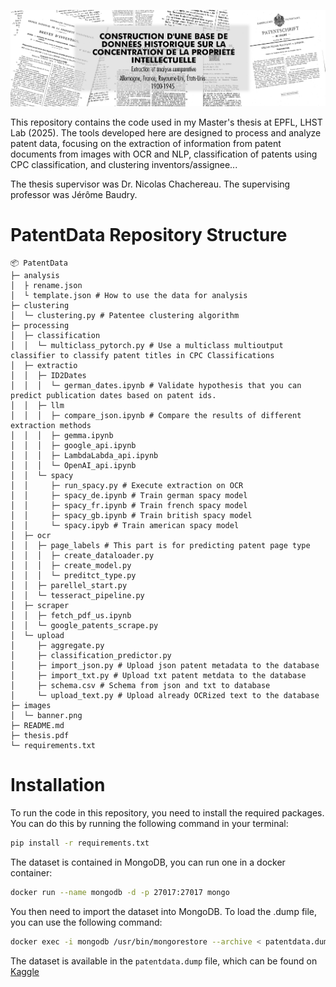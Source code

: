 ![](images/banner.png)

This repository contains the code used in my Master's thesis at EPFL, LHST Lab (2025).
The tools developed here are designed to process and analyze patent data, focusing on the extraction of information from patent documents from images with OCR and NLP, classification of patents using CPC classification, and clustering inventors/assignee...

The thesis supervisor was Dr. Nicolas Chachereau.
The supervising professor was Jérôme Baudry.
# PatentData Repository Structure
```
📦 PatentData
├─ analysis
│  ├ rename.json 
│  └ template.json # How to use the data for analysis
├─ clustering
│  └─ clustering.py # Patentee clustering algorithm
├─ processing
│  ├─ classification
│  │  └─ multiclass_pytorch.py # Use a multiclass multioutput classifier to classify patent titles in CPC Classifications
│  ├─ extractio
│  │  ├─ ID2Dates
│  │  │  └─ german_dates.ipynb # Validate hypothesis that you can predict publication dates based on patent ids.
│  │  ├─ llm
│  │  │  ├─ compare_json.ipynb # Compare the results of different extraction methods
│  │  │  ├─ gemma.ipynb
│  │  │  ├─ google_api.ipynb
│  │  │  ├─ LambdaLabda_api.ipynb
│  │  │  └─ OpenAI_api.ipynb
│  │  └─ spacy
│  │     ├─ run_spacy.py # Execute extraction on OCR
│  │     ├─ spacy_de.ipynb # Train german spacy model
│  │     ├─ spacy_fr.ipynb # Train french spacy model
│  │     ├─ spacy_gb.ipynb # Train british spacy model
│  │     └─ spacy.ipyb # Train american spacy model
│  ├─ ocr
│  │  ├─ page_labels # This part is for predicting patent page type
│  │  │  ├─ create_dataloader.py
│  │  │  ├─ create_model.py
│  │  │  └─ preditct_type.py
│  │  ├─ parellel_start.py
│  │  └─ tesseract_pipeline.py
│  ├─ scraper 
│  │  ├─ fetch_pdf_us.ipynb
│  │  └─ google_patents_scrape.py
│  └─ upload
│     ├─ aggregate.py
│     ├─ classification_predictor.py
│     ├─ import_json.py # Upload json patent metadata to the database
│     ├─ import_txt.py # Upload txt patent metdata to the database
│     ├─ schema.csv # Schema from json and txt to database
│     └─ upload_text.py # Upload already OCRized text to the database
├─ images
│  └─ banner.png
├─ README.md
├─ thesis.pdf
└─ requirements.txt
```
# Installation
To run the code in this repository, you need to install the required packages. You can do this by running the following command in your terminal:
```bash
pip install -r requirements.txt
```
The dataset is contained in MongoDB, you can run one in a docker container:
```bash
docker run --name mongodb -d -p 27017:27017 mongo
```

You then need to import the dataset into MongoDB. To load the .dump file, you can use the following command:
```bash
docker exec -i mongodb /usr/bin/mongorestore --archive < patentdata.dump
```

The dataset is available in the `patentdata.dump` file, which can be found on [Kaggle](https://www.kaggle.com/datasets/naelopode/patentdata)

